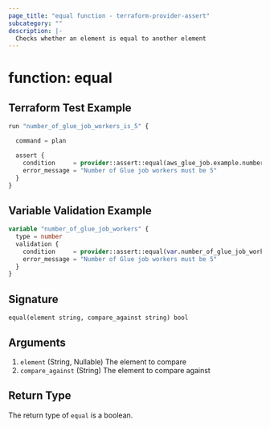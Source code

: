 ```yaml
---
page_title: "equal function - terraform-provider-assert"
subcategory: ""
description: |-
  Checks whether an element is equal to another element
---
```


# function: equal



## Terraform Test Example

```terraform
run "number_of_glue_job_workers_is_5" {

  command = plan

  assert {
    condition     = provider::assert::equal(aws_glue_job.example.number_of_workers, 5)
    error_message = "Number of Glue job workers must be 5"
  }
}
```

## Variable Validation Example

```terraform
variable "number_of_glue_job_workers" {
  type = number
  validation {
    condition     = provider::assert::equal(var.number_of_glue_job_workers, 5)
    error_message = "Number of Glue job workers must be 5"
  }
}
```

## Signature

<!-- signature generated by tfplugindocs -->
```text
equal(element string, compare_against string) bool
```

## Arguments

<!-- arguments generated by tfplugindocs -->
1. `element` (String, Nullable) The element to compare
1. `compare_against` (String) The element to compare against


## Return Type

The return type of `equal` is a boolean.
